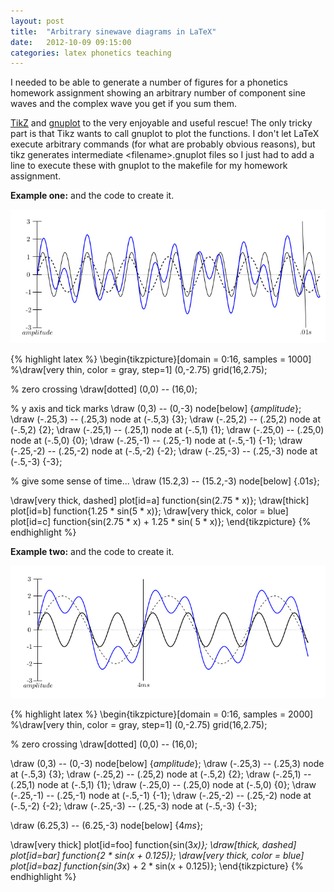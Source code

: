 ```yaml
---
layout: post
title:  "Arbitrary sinewave diagrams in LaTeX"
date:   2012-10-09 09:15:00
categories: latex phonetics teaching
---
```


I needed to be able to generate a number of figures for a phonetics
homework assignment showing an arbitrary number of component sine
waves and the complex wave you get if you sum them.

[TikZ](http://www.texample.net/tikz/) and
[gnuplot](http://www.gnuplot.info/) to the very enjoyable and useful
rescue!  The only tricky part is that Tikz wants to call gnuplot
to plot the functions.  I don't let LaTeX execute arbitrary commands
(for what are probably obvious reasons), but tikz generates
intermediate &lt;filename&gt;.gnuplot files so I just had to add a
line to execute these with gnuplot to the makefile for my homework
assignment.

**Example one:** and the code to create it.

<img src="/stuff/assets/waveform2.png"/>

{% highlight latex %}
\begin{tikzpicture}[domain = 0:16, samples = 1000]
%\draw[very thin, color = gray, step=1] (0,-2.75) grid(16,2.75);

% zero crossing
\draw[dotted] (0,0) -- (16,0);

% y axis and tick marks
\draw (0,3) -- (0,-3) node[below] {$amplitude$};
\draw (-.25,3) -- (.25,3) node at (-.5,3) {3};
\draw (-.25,2) -- (.25,2) node at (-.5,2) {2};
\draw (-.25,1) -- (.25,1) node at (-.5,1) {1};
\draw (-.25,0) -- (.25,0) node at (-.5,0) {0};
\draw (-.25,-1) -- (.25,-1) node at (-.5,-1) {-1};
\draw (-.25,-2) -- (.25,-2) node at (-.5,-2) {-2};
\draw (-.25,-3) -- (.25,-3) node at (-.5,-3) {-3};

% give some sense of time...
\draw (15.2,3) -- (15.2,-3) node[below] {$.01s$};

\draw[very thick, dashed] plot[id=a] function{sin(2.75 * x)};
\draw[thick] plot[id=b] function{1.25 * sin(5 * x)};
\draw[very thick, color = blue] plot[id=c] function{sin(2.75 * x) + 1.25 * sin( 5 * x)};
\end{tikzpicture}
{% endhighlight %}


**Example two:** and the code to create it.

<img src="/stuff/assets/waveform1.png"/>

{% highlight latex %}
\begin{tikzpicture}[domain = 0:16, samples = 2000]
%\draw[very thin, color = gray, step=1] (0,-2.75) grid(16,2.75);

% zero crossing
\draw[dotted] (0,0) -- (16,0);

\draw (0,3) -- (0,-3) node[below] {$amplitude$};
\draw (-.25,3) -- (.25,3) node at (-.5,3) {3};
\draw (-.25,2) -- (.25,2) node at (-.5,2) {2};
\draw (-.25,1) -- (.25,1) node at (-.5,1) {1};
\draw (-.25,0) -- (.25,0) node at (-.5,0) {0};
\draw (-.25,-1) -- (.25,-1) node at (-.5,-1) {-1};
\draw (-.25,-2) -- (.25,-2) node at (-.5,-2) {-2};
\draw (-.25,-3) -- (.25,-3) node at (-.5,-3) {-3};

\draw (6.25,3) -- (6.25,-3) node[below] {$4ms$};
    
\draw[very thick] plot[id=foo] function{sin(3*x)};
\draw[thick, dashed] plot[id=bar] function{2 * sin(x + 0.125)};
\draw[very thick, color = blue] plot[id=baz] function{sin(3*x) + 2 * sin(x + 0.125)};
\end{tikzpicture}
{% endhighlight %}

